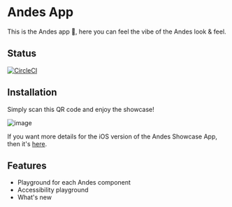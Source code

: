 # Andes App
This is the Andes app 🙌, here you can feel the vibe of the Andes look & feel.

## Status
[![CircleCI](https://circleci.com/gh/mercadolibre/fury_andesui-android/tree/develop.svg?style=svg&circle-token=8e02fdc4da02d2d807c6ebf81b15a49a25d3ebbe)](https://github.com/mercadolibre/fury_andesui-android)

## Installation
Simply scan this QR code and enjoy the showcase!

![image](https://user-images.githubusercontent.com/196234/138746796-8d004e22-19d9-43b7-b5de-3cf97e1ee6ec.png)


If you want more details for the iOS version of the Andes Showcase App, then it's [here](https://github.com/mercadolibre/fury_andesui-ios).

## Features
- Playground for each Andes component
- Accessibility playground
- What's new
